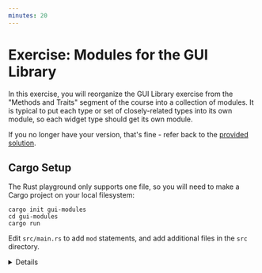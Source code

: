 ```yaml
---
minutes: 20
---
```


# Exercise: Modules for the GUI Library

In this exercise, you will reorganize the GUI Library exercise from the
"Methods and Traits" segment of the course into a collection of modules. It is
typical to put each type or set of closely-related types into its own module,
so each widget type should get its own module.

If you no longer have your version, that's fine - refer back to the [provided
solution](../methods-and-traits/solution.html).

## Cargo Setup

The Rust playground only supports one file, so you will need to make a Cargo
project on your local filesystem:

```shell
cargo init gui-modules
cd gui-modules
cargo run
```

Edit `src/main.rs` to add `mod` statements, and add additional files in the
`src` directory.

<details>

Encourage students to divide the code in a way that feels natural for them, and
get accustomed to the required `mod`, `use`, and `pub` declarations. Afterward,
discuss what organizations are most idiomatic.

</details>
